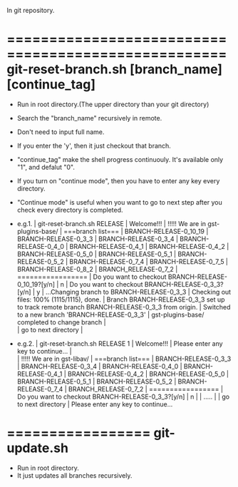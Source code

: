 In git repository.

====================================================
  git-reset-branch.sh [branch_name] [continue_tag] 
====================================================
  - Run in root directory.(The upper directory than your git directory)
  - Search the "branch_name" recursively in remote.
  - Don't need to input full name.
  - If you enter the 'y', then it just checkout that branch.
  - "continue_tag" make the shell progress continuouly. It's available only "1", and defalut "0".
  - If you turn on "continue mode", then you have to enter any key every directory. 
  - "Continue mode" is useful when you want to go to next step after you check every directory is completed. 
  - e.g.1.
    |  git-reset-branch.sh RELEASE
    |  Welcome!!!
    |  !!!!! We are in gst-plugins-base/
    |  ===branch list===
    |  BRANCH-RELEASE-0_10_19
    |  BRANCH-RELEASE-0_3_3
    |  BRANCH-RELEASE-0_3_4
    |  BRANCH-RELEASE-0_4_0
    |  BRANCH-RELEASE-0_4_1
    |  BRANCH-RELEASE-0_4_2
    |  BRANCH-RELEASE-0_5_0
    |  BRANCH-RELEASE-0_5_1
    |  BRANCH-RELEASE-0_5_2
    |  BRANCH-RELEASE-0_7_4
    |  BRANCH-RELEASE-0_7_5
    |  BRANCH-RELEASE-0_8_2
    |  BRANCH_RELEASE-0_7_2
    |  =================
    |  Do you want to checkout BRANCH-RELEASE-0_10_19?[y/n]
    |  n
    |  Do you want to checkout BRANCH-RELEASE-0_3_3?[y/n]
    |  y
    |  ...Changing branch to BRANCH-RELEASE-0_3_3
    |  Checking out files: 100% (1115/1115), done.
    |  Branch BRANCH-RELEASE-0_3_3 set up to track remote branch BRANCH-RELEASE-0_3_3 from origin.
    |  Switched to a new branch 'BRANCH-RELEASE-0_3_3'
    |  gst-plugins-base/ completed to change branch
    |  
    |  go to next directory
    |

  - e.g.2.
    |  git-reset-branch.sh RELEASE 1
    |  Welcome!!!
    |  Please enter any key to continue...
    |  
    |  !!!!! We are in gst-libav/
    |  ===branch list===
    |  BRANCH-RELEASE-0_3_3
    |  BRANCH-RELEASE-0_3_4
    |  BRANCH-RELEASE-0_4_0
    |  BRANCH-RELEASE-0_4_1
    |  BRANCH-RELEASE-0_4_2
    |  BRANCH-RELEASE-0_5_0
    |  BRANCH-RELEASE-0_5_1
    |  BRANCH-RELEASE-0_5_2
    |  BRANCH-RELEASE-0_7_4
    |  BRANCH_RELEASE-0_7_2
    |  =================
    |  Do you want to checkout BRANCH-RELEASE-0_3_3?[y/n]
    |  n
    | 
    |  .....
    |
    |  go to next directory
    |  Please enter any key to continue...

=================
  git-update.sh
=================
  - Run in root directory.
  - It just updates all branches recursively. 

